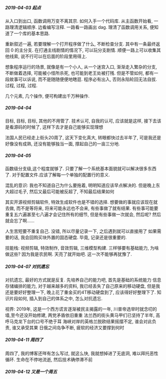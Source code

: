 ##### 2019-04-03 起点
从入口到出口, 函数调用万变不离其宗.
如何入手一个代码库.
从主函数开始看, 一路理清逻辑顺序.
边看编写注释. 一路看一路画出 dag.
理清了函数调用关系, 便知道了一个库的基本思路.

重新叙述一遍, 若要理解一个打开程序做了什么, 不断检查分支.
其中有一条最终返回 0 的主分支.
在打通主线剧情的情况下, 可以玩分支剧情.
顺便一路上可以收集其他线索, 说不行可以在后面的阶段里用得上.

想象程序运行的场景, 就像是有一个小人, 从一个迷宫入口,
渐渐走入繁杂的分支, 不断做着选择, 可能被小怪所杀死, 也可能到老王处被打残.
但是不管如何, 都有一段故事可以诉说, 而不是随随便便地瞎逛.
程序必有出入, 否则永陷轮回无法自拔. 过程, 过程, 过程.

几个元素, 几个操作, 便可构建出千万种操作.


##### 2019-04-04 
目标, 目标, 目标, 其他的不用管了.
技术认可, 自我的认可, 应该就是这样,
接下去该是看源码的时候了, 这样下去才是自己能够实现理想

法国人民已经走上街头20周了, 这天下变化真大,
转眼都快过去半年了, 可是我还是好像没有成熟, 
还没有能够独当一面, 撑起自己的一亩三分地.

##### 2019-04-05
函数级分支级,这个程度就够了.
只要了解一个系统基本面貌就可以解决很多东西了.
对于配置文件.应该了解每一个单独的配置行的意义.

混乱的意识: 我也不知道自己为什么要拖着, 明明知道应该早点解决的.
但是晚上东大超过毛子, 然后又最后可能被反超了, 不知最后结果如何

其实开源视频剪辑软件, 特效生成软件也是不错的选择.
想要做的事就应该现在就去做, 而不是等将来,
将来可能永远也不会来, 有些事做了就有结果.
有些事可能要重复五六遍甚至七八遍才会记住所有的细节,
但是有些事做一次就会, 然后呢? 然后就会忘了啊......

人生苦短要不重复自己. 没错, 
所以尽量记录一下, 之后遇到就可以直接用了
如果需要的话, 我会回购买块外置的固态硬盘. 
毕竟, 记录还是很重要的.

技能栈: 
视频剪辑, 特效制作, 音效剪辑, 三维模型构建. 
三样够要有基础能力, 为啥做这些? 因为我是农民啊.
天亮了就开始吧. 这一次不能够再犹豫了.

##### 2019-04-07 对抗遗忘
对抗遗忘, 最好的方式就是反复.
先培养自己的能力吧, 首先是基础的系统能力
信息存储编排的能力, 对于越来越多的资料,
我已经丢失了自己原来的移动硬盘, 但是我还是要好好整理一下,
晚上花了重金买的4T移动硬盘到了, 应该得好好整理下了.
知识片段如何, 插入到自己的体系之中, 怎么对抗遗忘.



视界:
2019年, 这是一个西方谎言逐渐被民主揭露的一年,
川普帝选举时就念叨的墙,至今还没开始修建, 两党矛盾依旧重重
法兰西的街头黄马甲们已坚持了半年, 高呼马克龙下台的口号不绝于耳
海峡对岸的英格兰脱欧结果摇摆不定, 谁会对此负责, 谁又承受其果
日俄之间岛争不断, 疲软的经济又要撑到何时

##### 2019-04-11 周四了
周四了, 我的博客还咩有怎么写过,
就这么快, 我就想掉进了无底洞, 难以拜托恶性循环.
生命在不停地流逝, 然后技术确停滞不前

##### 2019-04-12 又是一个周五
